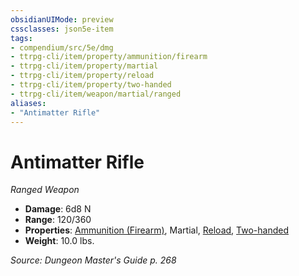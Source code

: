 ```yaml
---
obsidianUIMode: preview
cssclasses: json5e-item
tags:
- compendium/src/5e/dmg
- ttrpg-cli/item/property/ammunition/firearm
- ttrpg-cli/item/property/martial
- ttrpg-cli/item/property/reload
- ttrpg-cli/item/property/two-handed
- ttrpg-cli/item/weapon/martial/ranged
aliases: 
- "Antimatter Rifle"
---
```

# Antimatter Rifle
*Ranged Weapon*  

- **Damage**: 6d8 N
- **Range**: 120/360
- **Properties**: [Ammunition (Firearm)](/3-Mechanics/CLI/rules/item-properties.md#Ammunition%20(Firearm)), Martial, [Reload](/3-Mechanics/CLI/rules/item-properties.md#Reload), [Two-handed](/3-Mechanics/CLI/rules/item-properties.md#Two-handed)
- **Weight**: 10.0 lbs.

*Source: Dungeon Master's Guide p. 268*